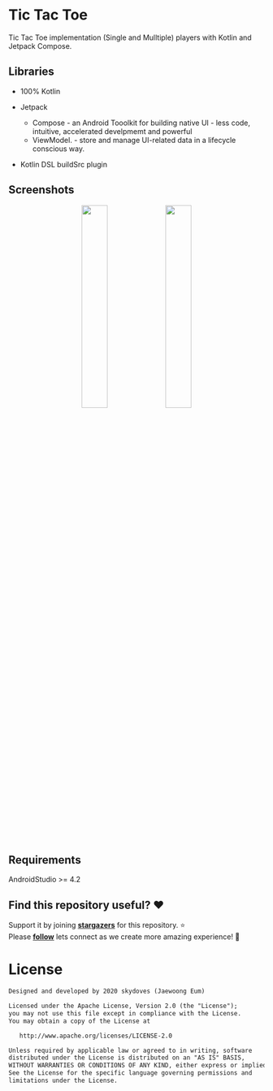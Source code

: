 # Tic Tac Toe

Tic Tac Toe implementation (Single and Mulltiple) players with Kotlin and Jetpack Compose.

## Libraries
* 100% Kotlin
* Jetpack
	* Compose - an Android Tooolkit for building native UI - less code, intuitive, accelerated develpmemt and powerful
	* ViewModel. - store and manage UI-related data in a lifecycle conscious way.

* Kotlin DSL buildSrc plugin

## Screenshots
<p align="center">
<img src="/preview/preview0.gif" width="32%"/>
<img src="/preview/preview1.gif" width="32%"/>
</p>


## Requirements
AndroidStudio >= 4.2 

## Find this repository useful? :heart:
Support it by joining __[stargazers](https://github.com/jerryOkafor/TicTacToe/stargazers)__ for this repository. :star: <br>
Please __[follow](https://twitter.com/Nomns0)__ lets connect as we create more amazing experience! 🤩

# License
```xml
Designed and developed by 2020 skydoves (Jaewoong Eum)

Licensed under the Apache License, Version 2.0 (the "License");
you may not use this file except in compliance with the License.
You may obtain a copy of the License at

   http://www.apache.org/licenses/LICENSE-2.0

Unless required by applicable law or agreed to in writing, software
distributed under the License is distributed on an "AS IS" BASIS,
WITHOUT WARRANTIES OR CONDITIONS OF ANY KIND, either express or implied.
See the License for the specific language governing permissions and
limitations under the License.
```